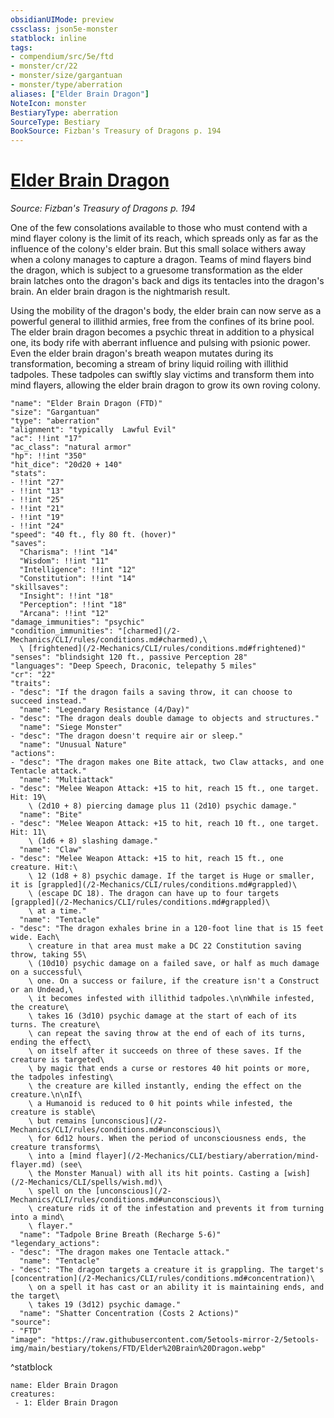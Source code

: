 ```yaml
---
obsidianUIMode: preview
cssclass: json5e-monster
statblock: inline
tags:
- compendium/src/5e/ftd
- monster/cr/22
- monster/size/gargantuan
- monster/type/aberration
aliases: ["Elder Brain Dragon"]
NoteIcon: monster
BestiaryType: aberration
SourceType: Bestiary
BookSource: Fizban's Treasury of Dragons p. 194
---
```

# [Elder Brain Dragon](2-Mechanics\CLI\bestiary\aberration/elder-brain-dragon-ftd.md)
*Source: Fizban's Treasury of Dragons p. 194*  

One of the few consolations available to those who must contend with a mind flayer colony is the limit of its reach, which spreads only as far as the influence of the colony's elder brain. But this small solace withers away when a colony manages to capture a dragon. Teams of mind flayers bind the dragon, which is subject to a gruesome transformation as the elder brain latches onto the dragon's back and digs its tentacles into the dragon's brain. An elder brain dragon is the nightmarish result.

Using the mobility of the dragon's body, the elder brain can now serve as a powerful general to illithid armies, free from the confines of its brine pool. The elder brain dragon becomes a psychic threat in addition to a physical one, its body rife with aberrant influence and pulsing with psionic power. Even the elder brain dragon's breath weapon mutates during its transformation, becoming a stream of briny liquid roiling with illithid tadpoles. These tadpoles can swiftly slay victims and transform them into mind flayers, allowing the elder brain dragon to grow its own roving colony.

```statblock
"name": "Elder Brain Dragon (FTD)"
"size": "Gargantuan"
"type": "aberration"
"alignment": "typically  Lawful Evil"
"ac": !!int "17"
"ac_class": "natural armor"
"hp": !!int "350"
"hit_dice": "20d20 + 140"
"stats":
- !!int "27"
- !!int "13"
- !!int "25"
- !!int "21"
- !!int "19"
- !!int "24"
"speed": "40 ft., fly 80 ft. (hover)"
"saves":
  "Charisma": !!int "14"
  "Wisdom": !!int "11"
  "Intelligence": !!int "12"
  "Constitution": !!int "14"
"skillsaves":
  "Insight": !!int "18"
  "Perception": !!int "18"
  "Arcana": !!int "12"
"damage_immunities": "psychic"
"condition_immunities": "[charmed](/2-Mechanics/CLI/rules/conditions.md#charmed),\
  \ [frightened](/2-Mechanics/CLI/rules/conditions.md#frightened)"
"senses": "blindsight 120 ft., passive Perception 28"
"languages": "Deep Speech, Draconic, telepathy 5 miles"
"cr": "22"
"traits":
- "desc": "If the dragon fails a saving throw, it can choose to succeed instead."
  "name": "Legendary Resistance (4/Day)"
- "desc": "The dragon deals double damage to objects and structures."
  "name": "Siege Monster"
- "desc": "The dragon doesn't require air or sleep."
  "name": "Unusual Nature"
"actions":
- "desc": "The dragon makes one Bite attack, two Claw attacks, and one Tentacle attack."
  "name": "Multiattack"
- "desc": "Melee Weapon Attack: +15 to hit, reach 15 ft., one target. Hit: 19\
    \ (2d10 + 8) piercing damage plus 11 (2d10) psychic damage."
  "name": "Bite"
- "desc": "Melee Weapon Attack: +15 to hit, reach 10 ft., one target. Hit: 11\
    \ (1d6 + 8) slashing damage."
  "name": "Claw"
- "desc": "Melee Weapon Attack: +15 to hit, reach 15 ft., one creature. Hit:\
    \ 12 (1d8 + 8) psychic damage. If the target is Huge or smaller, it is [grappled](/2-Mechanics/CLI/rules/conditions.md#grappled)\
    \ (escape DC 18). The dragon can have up to four targets [grappled](/2-Mechanics/CLI/rules/conditions.md#grappled)\
    \ at a time."
  "name": "Tentacle"
- "desc": "The dragon exhales brine in a 120-foot line that is 15 feet wide. Each\
    \ creature in that area must make a DC 22 Constitution saving throw, taking 55\
    \ (10d10) psychic damage on a failed save, or half as much damage on a successful\
    \ one. On a success or failure, if the creature isn't a Construct or an Undead,\
    \ it becomes infested with illithid tadpoles.\n\nWhile infested, the creature\
    \ takes 16 (3d10) psychic damage at the start of each of its turns. The creature\
    \ can repeat the saving throw at the end of each of its turns, ending the effect\
    \ on itself after it succeeds on three of these saves. If the creature is targeted\
    \ by magic that ends a curse or restores 40 hit points or more, the tadpoles infesting\
    \ the creature are killed instantly, ending the effect on the creature.\n\nIf\
    \ a Humanoid is reduced to 0 hit points while infested, the creature is stable\
    \ but remains [unconscious](/2-Mechanics/CLI/rules/conditions.md#unconscious)\
    \ for 6d12 hours. When the period of unconsciousness ends, the creature transforms\
    \ into a [mind flayer](/2-Mechanics/CLI/bestiary/aberration/mind-flayer.md) (see\
    \ the Monster Manual) with all its hit points. Casting a [wish](/2-Mechanics/CLI/spells/wish.md)\
    \ spell on the [unconscious](/2-Mechanics/CLI/rules/conditions.md#unconscious)\
    \ creature rids it of the infestation and prevents it from turning into a mind\
    \ flayer."
  "name": "Tadpole Brine Breath (Recharge 5-6)"
"legendary_actions":
- "desc": "The dragon makes one Tentacle attack."
  "name": "Tentacle"
- "desc": "The dragon targets a creature it is grappling. The target's [concentration](/2-Mechanics/CLI/rules/conditions.md#concentration)\
    \ on a spell it has cast or an ability it is maintaining ends, and the target\
    \ takes 19 (3d12) psychic damage."
  "name": "Shatter Concentration (Costs 2 Actions)"
"source":
- "FTD"
"image": "https://raw.githubusercontent.com/5etools-mirror-2/5etools-img/main/bestiary/tokens/FTD/Elder%20Brain%20Dragon.webp"
```
^statblock

```encounter-table
name: Elder Brain Dragon
creatures:
 - 1: Elder Brain Dragon
```